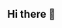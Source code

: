 ## Hi there 👋

<!--
**Rower1028/Rower1028** is a ✨ _special_ ✨ repository because its `README.md` (this file) appears on your GitHub profile.

- Completely new to the world of GitHub, and trying my best to get a handle on everything.

- Pronouns: they/them
-->

